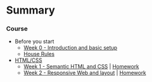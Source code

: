 # Summary

### Course

* Before you start
  * [Week 0 - Introduction and basic setup](/others/lesson0.md)
  * [House Rules](house-rules.md)
* [HTML/CSS](/html-css/index.md)
  * [Week 1 - Semantic HTML and CSS](/html-css/week-01/lesson.md) | [Homework](/html-css/week-01/homework.md)
  * [Week 2 - Responsive Web and layout](/html-css/week-02/lesson.md) | [Homework](/html-css/week-02/homework.md) 
  <!--
  * [Week 3 - Design frameworks, Naming patterns and Forms](/html-css/week-03/lesson.md) | [Homework](/html-css/week-03/homework.md)
* [JavaScript I](/js-core/index.md)
  * [Week 4 - Hello JavaScript](/js-core/week-04/lesson.md) | [Homework](/js-core/week-04/homework.md)
  * [Week 5 - Conditionals and Arrays](/js-core/week-05/lesson.md) | [Homework](/js-core/week-05/homework.md)
  * [Week 6 - More Arrays](/js-core/week-06/lesson.md) | [Homework](/js-core/week-06/homework.md)
* [JavaScript II](/js-core-2/index.md)
  * [Week 7 - Objects](/js-core-2/week-07/lesson.md) | [Homework](/js-core-2/week-07/homework.md)
  * [Week 8 - JS in the Browser](/js-core-2/week-08/lesson.md) | [Homework](/js-core-2/week-08/homework.md)
  * [Week 9 - More JS in the Browser](/js-core-2/week-09/lesson.md) | [Homework](/js-core-2/week-09/homework.md)
* [JavaScript III](/js-core-3/index.md)
  * [Week 10 - Unit Tests and TDD](/js-core-3/week-10/lesson.md) | [Homework](/js-core-3/week-10/homework.md)
  * [Week 11 - More TDD, ES6](/js-core-3/week-11/lesson.md) | [Homework](/js-core-3/week-11/homework.md)
  * [Week 12 - Recap](/js-core-3/week-12/lesson.md) | [Homework](/js-core-3/week-12/homework.md)
* [Node/DB I](/node-db/index.md)
  * [Week 13 - Node and Express 101](/node-db/week-13/lesson.md) | [Homework](/node-db/week-13/homework.md) | [Workshop](/node-db/week-13/workshop.md)
  * [Week 14 - Middleware, Templating and APIs](/node-db/week-14/lesson.md) | [Homework](/node-db/week-14/homework.md)
  * [Week 15 - Advanced Node](/node-db/week-15/lesson.md) | [Homework](/node-db/week-15/homework.md) | [Workshop](/node-db/week-15/workshop.md)
* [Node/DB II](/node-db/index.md)
  * [Week 16 - Basic SQL](/node-db/week-16/lesson.md) | [Homework](/node-db/week-16/homework.md)
  * [Week 17 - SQL with Node](/node-db/week-17/lesson.md) | [Homework](/node-db/week-17/homework.md)
  * [Week 18 - Data Integrity & Analytics](/node-db/week-18/lesson.md) | [Homework](/node-db/week-18/homework.md)
* [React](/react/index.md)
  * [Week 19 - React 101](/react/week-19/lesson.md) | [Homework](/react/week-19/homework.md)
  * [Week 20 - Reacting to Changes](/react/week-20/lesson.md) | [Homework](/react/week-20/homework.md)
  * [Week 21 - Fetching Data](/react/week-21/lesson.md) | [Homework](/react/week-21/homework.md)

### Useful information

* [Code of Conduct](conduct.md)
* [Useful links](useful-links.md)
* [Coding Standards and Best Practices](PRACTICES.md)
* [Making a Pull Request](/others/making-a-pull-request.md)
* [CORS](/others/cors.md)
* [Useful Tools](/others/useful-tools.md)

### Workshops and other resources
* [Coding 101](/others/coding-101.md)
* Instructions: [Compiling SCSS](/html-css/compile-scss-instructions.md)
* [Express Workshop](/node-db/week-13/workshop.md)
* [Hotel Workshop](/node-db/week-15/workshop.md)
* [MongoDB 101](/others/mongodb-101.md)
* [AWS - DynamoDB](/others/aws-workshop-2.md)
* [Java module](https://github.com/Thomas-Stewart/syllabus/tree/master/java)

### For Mentors

* [Contributing](CONTRIBUTING.md)
* [Lesson Template](/others/lesson-template.md)
* HTML/CSS
  * [Mentors guide](/html-css/mentor-guide.md)
* JavaScript I
  * [Week 4 - Hello JavaScript](/js-core/week-04/mentors.md)

